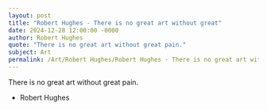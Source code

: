 ```yaml
---
layout: post
title: "Robert Hughes - There is no great art without great"
date: 2024-12-28 12:00:00 -0000
author: Robert Hughes
quote: "There is no great art without great pain."
subject: Art
permalink: /Art/Robert Hughes/Robert Hughes - There is no great art without great
---
```


There is no great art without great pain.

- Robert Hughes
